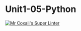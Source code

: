 # Unit1-05-Python
[![Mr Coxall's Super Linter](https://github.com/ICS3U-C-Programming-P-T/Unit1-05-Python/workflows/Mr%20Coxall's%20Super%20Linter/badge.svg)](https://github.com/ICS3U-C-Programming-P-T/Unit1-05-Python/actions/)
